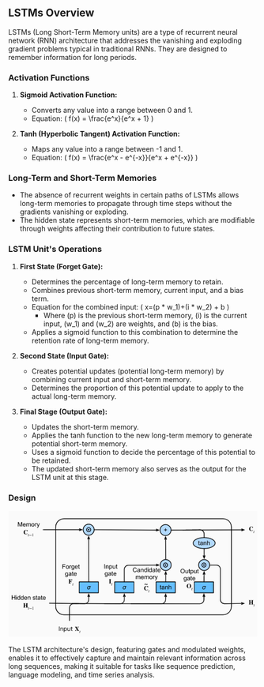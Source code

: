 ## LSTMs Overview

LSTMs (Long Short-Term Memory units) are a type of recurrent neural network (RNN) architecture that addresses the vanishing and exploding gradient problems typical in traditional RNNs. They are designed to remember information for long periods.

### Activation Functions

1. **Sigmoid Activation Function:**

   - Converts any value into a range between 0 and 1.
   - Equation: \( f(x) = \frac{e^x}{e^x + 1} \)

2. **Tanh (Hyperbolic Tangent) Activation Function:**
   - Maps any value into a range between -1 and 1.
   - Equation: \( f(x) = \frac{e^x - e^{-x}}{e^x + e^{-x}} \)

### Long-Term and Short-Term Memories

- The absence of recurrent weights in certain paths of LSTMs allows long-term memories to propagate through time steps without the gradients vanishing or exploding.
- The hidden state represents short-term memories, which are modifiable through weights affecting their contribution to future states.

### LSTM Unit's Operations

1. **First State (Forget Gate):**

   - Determines the percentage of long-term memory to retain.
   - Combines previous short-term memory, current input, and a bias term.
   - Equation for the combined input: \( x=(p \* w_1)+(i \* w_2) + b \)
     - Where \(p\) is the previous short-term memory, \(i\) is the current input, \(w_1\) and \(w_2\) are weights, and \(b\) is the bias.
   - Applies a sigmoid function to this combination to determine the retention rate of long-term memory.

2. **Second State (Input Gate):**

   - Creates potential updates (potential long-term memory) by combining current input and short-term memory.
   - Determines the proportion of this potential update to apply to the actual long-term memory.

3. **Final Stage (Output Gate):**
   - Updates the short-term memory.
   - Applies the tanh function to the new long-term memory to generate potential short-term memory.
   - Uses a sigmoid function to decide the percentage of this potential to be retained.
   - The updated short-term memory also serves as the output for the LSTM unit at this stage.

### Design

![LSTM Architecture Design](../../Images/LSTM/LSTM-architecture.png)

The LSTM architecture's design, featuring gates and modulated weights, enables it to effectively capture and maintain relevant information across long sequences, making it suitable for tasks like sequence prediction, language modeling, and time series analysis.
